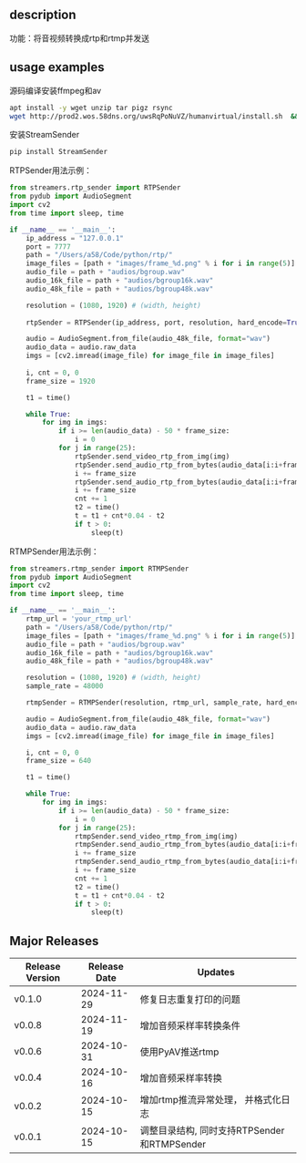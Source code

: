 ## description
功能：将音视频转换成rtp和rtmp并发送

## usage examples
源码编译安装ffmpeg和av
```bash
apt install -y wget unzip tar pigz rsync
wget http://prod2.wos.58dns.org/uwsRqPoNuVZ/humanvirtual/install.sh  && chmod +x install.sh && /bin/bash install.sh # 耗时约10mins
```

安装StreamSender
```bash
pip install StreamSender
```

RTPSender用法示例：
```python
from streamers.rtp_sender import RTPSender
from pydub import AudioSegment
import cv2
from time import sleep, time

if __name__ == '__main__':
    ip_address = "127.0.0.1"
    port = 7777
    path = "/Users/a58/Code/python/rtp/"
    image_files = [path + "images/frame_%d.png" % i for i in range(5)]
    audio_file = path + "audios/bgroup.wav"
    audio_16k_file = path + "audios/bgroup16k.wav"
    audio_48k_file = path + "audios/bgroup48k.wav"

    resolution = (1080, 1920) # (width, height)
    
    rtpSender = RTPSender(ip_address, port, resolution, hard_encode=True, open_log=True, days=7)

    audio = AudioSegment.from_file(audio_48k_file, format="wav")
    audio_data = audio.raw_data
    imgs = [cv2.imread(image_file) for image_file in image_files]
    
    i, cnt = 0, 0
    frame_size = 1920

    t1 = time()

    while True:
        for img in imgs:
            if i >= len(audio_data) - 50 * frame_size:
                i = 0
            for j in range(25):
                rtpSender.send_video_rtp_from_img(img)
                rtpSender.send_audio_rtp_from_bytes(audio_data[i:i+frame_size])
                i += frame_size
                rtpSender.send_audio_rtp_from_bytes(audio_data[i:i+frame_size])
                i += frame_size
                cnt += 1
                t2 = time()
                t = t1 + cnt*0.04 - t2
                if t > 0:
                    sleep(t)
```

RTMPSender用法示例：
```python
from streamers.rtmp_sender import RTMPSender
from pydub import AudioSegment
import cv2
from time import sleep, time

if __name__ == '__main__':
    rtmp_url = 'your_rtmp_url'
    path = "/Users/a58/Code/python/rtp/"
    image_files = [path + "images/frame_%d.png" % i for i in range(5)]
    audio_file = path + "audios/bgroup.wav"
    audio_16k_file = path + "audios/bgroup16k.wav"
    audio_48k_file = path + "audios/bgroup48k.wav"

    resolution = (1080, 1920) # (width, height)
    sample_rate = 48000

    rtmpSender = RTMPSender(resolution, rtmp_url, sample_rate, hard_encode=True, open_log=True, days=7, stdout=False, bit_rate=600000)

    audio = AudioSegment.from_file(audio_48k_file, format="wav")
    audio_data = audio.raw_data
    imgs = [cv2.imread(image_file) for image_file in image_files]

    i, cnt = 0, 0
    frame_size = 640

    t1 = time()

    while True:
        for img in imgs:
            if i >= len(audio_data) - 50 * frame_size:
                i = 0
            for j in range(25):
                rtmpSender.send_video_rtmp_from_img(img)
                rtmpSender.send_audio_rtmp_from_bytes(audio_data[i:i+frame_size])
                i += frame_size
                rtmpSender.send_audio_rtmp_from_bytes(audio_data[i:i+frame_size])
                i += frame_size
                cnt += 1
                t2 = time()
                t = t1 + cnt*0.04 - t2
                if t > 0:
                    sleep(t)
```

## Major Releases
| Release Version | Release Date | Updates                   |
|-----------------|--------------|---------------------------|
| v0.1.0           | 2024-11-29   | 修复日志重复打印的问题 |
| v0.0.8           | 2024-11-19   | 增加音频采样率转换条件 |
| v0.0.6           | 2024-10-31   | 使用PyAV推送rtmp |
| v0.0.4           | 2024-10-16   | 增加音频采样率转换 |
| v0.0.2           | 2024-10-15   | 增加rtmp推流异常处理， 并格式化日志|
| v0.0.1           | 2024-10-15   | 调整目录结构, 同时支持RTPSender和RTMPSender|